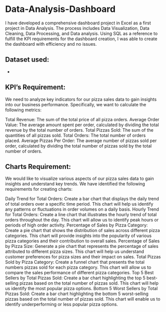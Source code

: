# Data-Analysis-Dashboard

I have developed a comprehensive dashboard project in Excel as a first project in Data Analysis. The process includes Data Visualization, Data Cleaning, Data Processing, and Data analysis. Using SQL as a reference to fulfill the KPI requirements for the dashboard creation, I was able to create the dashboard with efficiency and no issues.

## Dataset used:
- <a href=""></a>

## KPI’s Requirement:

We need to analyze key indicators for our pizza sales data to gain insights into our business performance. Specifically, we want to calculate the following metrics:

Total Revenue: The sum of the total price of all pizza orders.
Average Order Value: The average amount spent per order, calculated by dividing the total revenue by the total number of orders.
Total Pizzas Sold: The sum of the quantities of all pizzas sold.
Total Orders: The total number of orders placed.
Average Pizzas Per Order: The average number of pizzas sold per order, calculated by dividing the total number of pizzas sold by the total number of orders.

## Charts Requirement:

We would like to visualize various aspects of our pizza sales data to gain insights and understand key trends. We have identified the following requirements for creating charts:

Daily Trend for Total Orders:
Create a bar chart that displays the daily trend of total orders over a specific time period. This chart will help us identify any patterns or fluctuations in order volumes on a daily basis.
Hourly Trend for Total Orders:
Create a line chart that illustrates the hourly trend of total orders throughout the day. This chart will allow us to identify peak hours or periods of high order activity.
Percentage of Sales by Pizza Category:
Create a pie chart that shows the distribution of sales across different pizza categories. This chart will provide insights into the popularity of various pizza categories and their contribution to overall sales.
Percentage of Sales by Pizza Size:
Generate a pie chart that represents the percentage of sales attributed to different pizza sizes. This chart will help us understand customer preferences for pizza sizes and their impact on sales.
Total Pizzas Sold by Pizza Category:
Create a funnel chart that presents the total numbers pizzas sold for each pizza category. This chart will allow us to compare the sales performance of different pizza categories.
Top 5 Best Sellers by Total Pizzas Sold:
Create a bar chart highlighting the top 5 best-selling pizzas based on the total number of pizzas sold. This chart will help us identify the most popular pizza options.
Bottom 5 Worst Sellers by Total Pizzas Sold:
Create a bar chart highlighting the bottom 5 worst-selling pizzas based on the total number of pizzas sold. This chart will enable us to identify underperforming or less popular pizza options.
